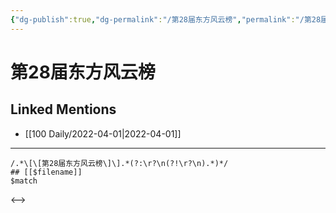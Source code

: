 ```yaml
---
{"dg-publish":true,"dg-permalink":"/第28届东方风云榜","permalink":"/第28届东方风云榜/"}
---
```


# 第28届东方风云榜

## Linked Mentions
- [[100 Daily/2022-04-01\|2022-04-01]]


---

```expander
/.*\[\[第28届东方风云榜\]\].*(?:\r?\n(?!\r?\n).*)*/
## [[$filename]]
$match
```

<-->
